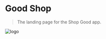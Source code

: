 # Good Shop
>The landing page for the Shop Good app.

![logo](http://s9.postimg.org/e3yf6pdbf/icon_72_2x.png)
